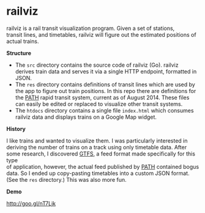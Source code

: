 railviz
=======

railviz is a rail transit visualization program. Given a set of stations,        
transit lines, and timetables, railviz will figure out the estimated positions
of actual trains.

**Structure**

* The `src` directory contains the source code of railviz (Go). railviz        
derives train data and serves it via a single HTTP endpoint, formatted in
JSON.
* The `res` directory contains definitions of transit lines which are used by
the app to figure out train positions. In this repo there are definitions for
the [PATH] rapid transit system, current as of August 2014. These files can
easily be edited or replaced to visualize other transit systems.
* The `htdocs` directory contains a single file `index.html` which consumes
railviz data and displays trains on a Google Map widget.

**History**

I like trains and wanted to visualize them. I was particularly interested in
deriving the number of trains on a track using only timetable data. After some
research, I discovered [GTFS], a feed format made specifically for this type   
of application, however, the actual feed published by [PATH] contained bogus
data. So I ended up copy-pasting timetables into a custom JSON format. (See
the `res` directory.) This was also more fun.

**Demo**

http://goo.gl/nT7Ljk

[PATH]:http://en.wikipedia.org/wiki/Port_Authority_Trans-Hudson
[GTFS]:https://developers.google.com/transit/gtfs/
